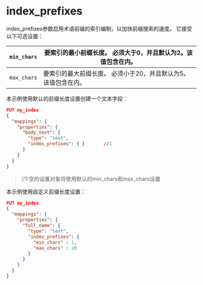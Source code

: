 # index_prefixes

index_prefixes参数启用术语前缀的索引编制，以加快前缀搜索的速度。 它接受以下可选设置：

| `min_chars` | 要索引的最小前缀长度。 必须大于0，并且默认为2。该值包含在内。 |
| ----------- | ------------------------------------------------------------ |
| `max_chars` | 要索引的最大前缀长度。 必须小于20，并且默认为5。该值包含在内。 |

本示例使用默认的前缀长度设置创建一个文本字段：

```json
PUT my_index
{
  "mappings": {
    "properties": {
      "body_text": {
        "type": "text",
        "index_prefixes": { }    	//1
      }
    }
  }
}
```

> //1:空的设置对象将使用默认的min_chars和max_chars设置



本示例使用自定义前缀长度设置：

```json
PUT my_index
{
  "mappings": {
    "properties": {
      "full_name": {
        "type": "text",
        "index_prefixes": {
          "min_chars" : 1,
          "max_chars" : 10
        }
      }
    }
  }
}
```







